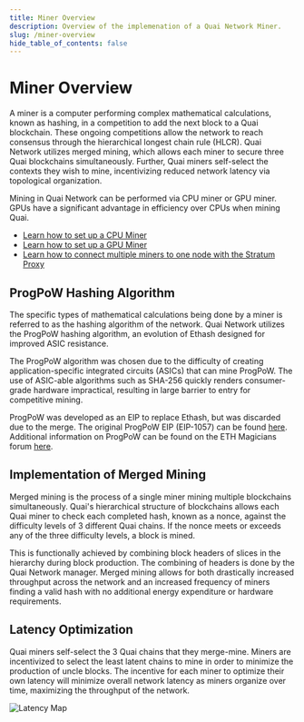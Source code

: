 ```yaml
---
title: Miner Overview
description: Overview of the implemenation of a Quai Network Miner.
slug: /miner-overview
hide_table_of_contents: false
---
```


# Miner Overview

A miner is a computer performing complex mathematical calculations, known as hashing, in a competition to add the next block to a Quai blockchain. These ongoing competitions allow the network to reach consensus through the hierarchical longest chain rule (HLCR). Quai Network utilizes merged mining, which allows each miner to secure three Quai blockchains simultaneously. Further, Quai miners self-select the contexts they wish to mine, incentivizing reduced network latency via topological organization.

Mining in Quai Network can be performed via CPU miner or GPU miner. GPUs have a significant advantage in efficiency over CPUs when mining Quai.

* [Learn how to set up a CPU Miner](../../../participate/run-quai/miner-overview/cpu-miner.md)
* [Learn how to set up a GPU Miner](../../../participate/run-quai/miner-overview/gpu-miner.md)
* [Learn how to connect multiple miners to one node with the Stratum Proxy](../miner-overview/stratum-proxy.md)

## ProgPoW Hashing Algorithm

The specific types of mathematical calculations being done by a miner is referred to as the hashing algorithm of the network. Quai Network utilizes the ProgPoW hashing algorithm, an evolution of Ethash designed for improved ASIC resistance.

The ProgPoW algorithm was chosen due to the difficulty of creating application-specific integrated circuits (ASICs) that can mine ProgPoW. The use of ASIC-able algorithms such as SHA-256 quickly renders consumer-grade hardware impractical, resulting in large barrier to entry for competitive mining.

ProgPoW was developed as an EIP to replace Ethash, but was discarded due to the merge. The original ProgPoW EIP (EIP-1057) can be found [here](https://github.com/ethereum/EIPs/pull/1057). Additional information on ProgPoW can be found on the ETH Magicians forum [here](https://ethereum-magicians.org/t/progpow-a-compilation-of-reference-material/3040/4).

## Implementation of Merged Mining

Merged mining is the process of a single miner mining multiple blockchains simultaneously. Quai's hierarchical structure of blockchains allows each Quai miner to check each completed hash, known as a nonce, against the difficulty levels of 3 different Quai chains. If the nonce meets or exceeds any of the three difficulty levels, a block is mined.

This is functionally achieved by combining block headers of slices in the hierarchy during block production. The combining of headers is done by the Quai Network manager. Merged mining allows for both drastically increased throughput across the network and an increased frequency of miners finding a valid hash with no additional energy expenditure or hardware requirements.

## Latency Optimization

Quai miners self-select the 3 Quai chains that they merge-mine. Miners are incentivized to select the least latent chains to mine in order to minimize the production of uncle blocks. The incentive for each miner to optimize their own latency will minimize overall network latency as miners organize over time, maximizing the throughput of the network.

![Latency Map](/img/LatencyMap.png)
